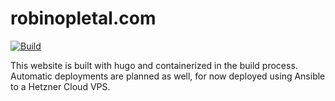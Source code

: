 # robinopletal.com

[![Build](https://github.com/fourstepper/robinopletal.com/actions/workflows/build.yml/badge.svg)](https://github.com/fourstepper/robinopletal.com/actions/workflows/build.yml)

This website is built with hugo and containerized in the build process. Automatic deployments are planned as well, for now deployed using Ansible to a Hetzner Cloud VPS.
